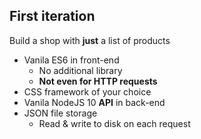
## First iteration

Build a shop with **just** a list of products

- Vanila ES6 in front-end
    - No additional library
    - **Not even for HTTP requests**
- CSS framework of your choice
- Vanila NodeJS 10 **API** in back-end
- JSON file storage
    - Read & write to disk on each request

